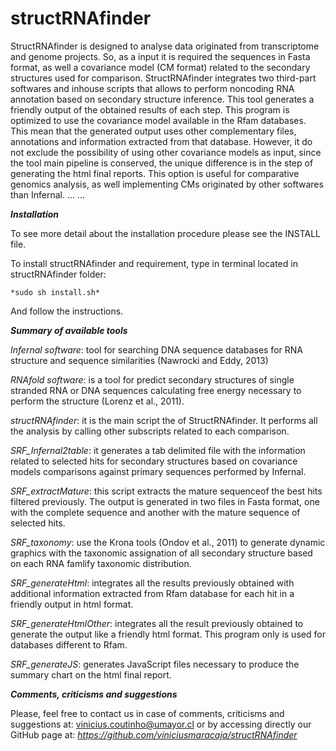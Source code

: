 structRNAfinder
===============
StructRNAfinder is designed to analyse data originated from transcriptome and genome projects. So, as a input it is required the sequences in Fasta format, as well  a covariance model (CM format) related to the secondary structures used for comparison.
StructRNAfinder integrates two third-part softwares and inhouse scripts that allows to perform noncoding RNA annotation based on secondary structure inference. This tool generates a friendly output of the obtained results of each step.
This program is optimized to use the covariance model available in the Rfam databases. This mean that the generated output uses other complementary files, annotations and information extracted from that database. However, it do not exclude the possibility of using other covariance models as input,  since the tool main pipeline is conserved, the unique difference is in the step of generating the html final reports. This option is useful for comparative genomics analysis, as well implementing CMs originated by other softwares than Infernal. 
...
...

***Installation***

To see more detail about the installation procedure please see the INSTALL file.

To install structRNAfinder and requirement, type in terminal located in structRNAfinder folder:

	*sudo sh install.sh*

And follow the instructions.


***Summary of available tools***

*Infernal software*: tool for searching DNA sequence databases for RNA structure and sequence similarities (Nawrocki and Eddy, 2013)

*RNAfold software*: is a tool for predict secondary structures of single stranded RNA or DNA sequences calculating free
energy necessary to perform the structure (Lorenz et al., 2011).

*structRNAfinder*: it is the main script the of StructRNAfinder. It performs all the analysis by calling other subscripts related to each comparison.

*SRF_Infernal2table*: it generates a tab delimited file with the information related to selected hits for secondary structures based on covariance models comparisons against primary sequences performed by Infernal.

*SRF_extractMature*: this script extracts the mature sequenceof the best hits filtered previously. The output is generated in two files in Fasta format, one with the complete sequence and another with the mature sequence of selected hits.

*SRF_taxonomy*: use the Krona tools (Ondov et al., 2011) to generate dynamic graphics with the taxonomic assignation of
all secondary structure based on each RNA famlify taxonomic distribution.

*SRF_generateHtml*: integrates all the results previously obtained with additional information extracted from Rfam database for each hit in a friendly output in html format.  

*SRF_generateHtmlOther*: integrates all the result previously obtained to generate the output like a friendly html format.
This program only is used for databases different to Rfam. 

*SRF_generateJS*: generates JavaScript files necessary to produce the summary chart on the html final report.



***Comments, criticisms and suggestions***

Please, feel free to contact us in case of comments, criticisms and suggestions at: vinicius.coutinho@umayor.cl or by
accessing directly our GitHub page at:
*https://github.com/viniciusmaracaja/structRNAfinder*
